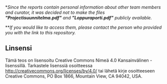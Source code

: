 **Since the reports contain personal information about other team members and curator, it was decided not to make the files __"Projectisuunnitelma.pdf"__ and __"Loppuraporti.pdf"__ publicly available.*

***If you would like to access them, please contact the person who provided you with the link to this repository.*


## Linsensi
Tämä teos on lisensoitu Creative Commons Nimeä 4.0 Kansainvälinen -lisenssillä. Tarkastele lisenssiä osoitteessa http://creativecommons.org/licenses/by/4.0/ tai lähetä kirje osoitteeseen Creative Commons, PO Box 1866, Mountain View, CA 94042, USA.